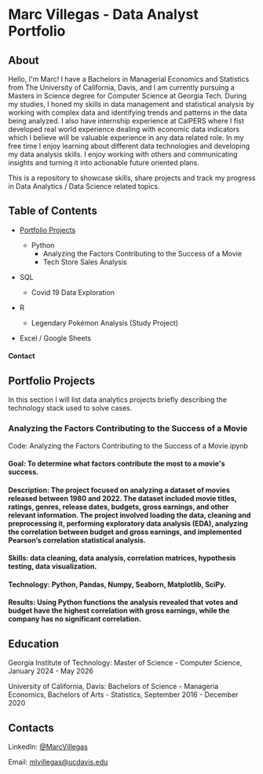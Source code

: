 # Marc Villegas - Data Analyst Portfolio

## About
Hello, I'm Marc! I have a Bachelors in Managerial Economics and Statistics from The University of California, Davis, and I am currently pursuing a Masters in Science degree for Computer Science at Georgia Tech. During my studies, I honed my skills in data management and statistical analysis by working with complex data and identifying trends and patterns in the data being analyzed.
I also have internship experience at CalPERS where I fist developed real world experience dealing with economic data indicators which I believe will be valuable experience in any data related role.
In my free time I enjoy learning about different data technologies and developing my data analysis skills. I enjoy working with others and communicating insights and turning it into actionable future oriented plans.

This is a repository to showcase skills, share projects and track my progress in Data Analytics / Data Science related topics.

## Table of Contents

- [Portfolio Projects](docs/Contact.md)
  - Python
    - Analyzing the Factors Contributing to the Success of a Movie
    - Tech Store Sales Analysis

- SQL
  - Covid 19 Data Exploration


- R
  - Legendary Pokémon Analysis (Study Project)

- Excel / Google Sheets

#### Contact

## Portfolio Projects

In this section I will list data analytics projects briefly describing the technology stack used to solve cases.

### Analyzing the Factors Contributing to the Success of a Movie
Code: Analyzing the Factors Contributing to the Success of a Movie.ipynb

#### Goal: To determine what factors contribute the most to a movie's success.

#### Description: The project focused on analyzing a dataset of movies released between 1980 and 2022. The dataset included movie titles, ratings, genres, release dates, budgets, gross earnings, and other relevant information. The project involved loading the data, cleaning and preprocessing it, performing exploratory data analysis (EDA), analyzing the correlation between budget and gross earnings, and implemented Pearson’s correlation statistical analysis.

#### Skills: data cleaning, data analysis, correlation matrices, hypothesis testing, data visualization.

#### Technology: Python, Pandas, Numpy, Seaborn, Matplotlib, SciPy.

#### Results: Using Python functions the analysis revealed that votes and budget have the highest correlation with gross earnings, while the company has no significant correlation.


## Education
Georgia Institute of Technology: Master of Science - Computer Science, January 2024 - May 2026

University of California, Davis: Bachelors of Science - Manageria Economics, Bachelors of Arts - Statistics, September 2016 - December 2020

## Contacts
LinkedIn: [@MarcVillegas](https://www.linkedin.com/in/marc-villegas-abaa4b129)

Email: mlvillegas@ucdavis.edu
